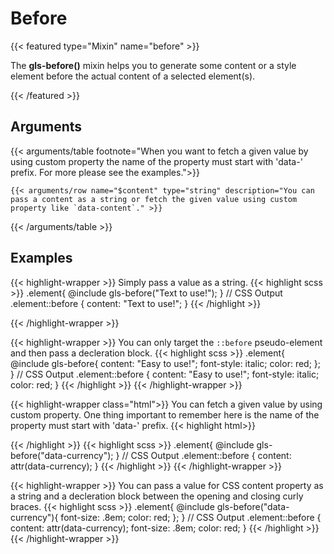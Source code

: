 # Before

{{< featured type="Mixin" name="before" >}}

The **gls-before()** mixin helps you to generate some content or a style element before the actual content of a selected element(s).

{{< /featured >}}

## Arguments

{{< arguments/table footnote="When you want to fetch a given value by using custom property the name of the property must start with 'data-' prefix. For more please see the examples.">}}

    {{< arguments/row name="$content" type="string" description="You can pass a content as a string or fetch the given value using custom property like `data-content`." >}}

{{< /arguments/table >}}

## Examples

{{< highlight-wrapper >}}
Simply pass a value as a string.
{{< highlight scss >}}
.element{
    @include gls-before("Text to use!");
}
// CSS Output
.element::before {
    content: "Text to use!";
}
{{< /highlight >}}

{{< /highlight-wrapper >}}


{{< highlight-wrapper >}}
You can only target the `::before` pseudo-element and then pass a decleration block.
{{< highlight scss >}}
.element{
    @include gls-before{
        content: "Easy to use!";
        font-style: italic;
        color: red;
    };
}
// CSS Output
.element::before {
    content: "Easy to use!";
    font-style: italic;
    color: red;
}
{{< /highlight >}}
{{< /highlight-wrapper >}}


{{< highlight-wrapper class="html">}}
You can fetch a given value by using custom property. One thing important to remember here is the name of the property must start with 'data-' prefix.
{{< highlight html>}}
<div class="element" data-currency="USD">
{{< /highlight >}}
{{< highlight scss >}}
.element{
    @include gls-before("data-currency");
}
// CSS Output
.element::before {
    content: attr(data-currency);
}
{{< /highlight >}}
{{< /highlight-wrapper >}}

{{< highlight-wrapper >}}
You can pass a value for CSS content property as a string and a decleration block between the opening and closing curly braces.
{{< highlight scss >}}
.element{
    @include gls-before("data-currency"){
        font-size: .8em;
        color: red;
    };
}
// CSS Output
.element::before {
  content: attr(data-currency);
  font-size: .8em;
  color: red;
}
{{< /highlight >}}
{{< /highlight-wrapper >}}


